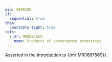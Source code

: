 ```yaml
---
uid: I000185
if:
  sequential: true
then:
  countably-tight: true
refs:
  - mr: MR0687569
    name: Products of convergence properties
---
```

Asserted in the introduction to {{mr:MR0687569}}.
